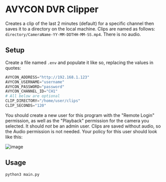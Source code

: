 # AVYCON DVR Clipper

Creates a clip of the last 2 minutes (default) for a specific channel then saves it to a directory on the local machine. Clips are named as follows: ``directory/CameraName-YY-MM-DDTHH-MM-SS.mp4``. There is no audio.

## Setup

Create a file named `.env` and populate it like so, replacing the values in quotes:

```py
AVYCON_ADDRESS="http://192.168.1.123"
AVYCON_USERNAME="username"
AVYCON_PASSWORD="password"
AVYCON_CHANNEL_ID="CH1"
# All below are optional
CLIP_DIRECTORY="/home/user/clips"
CLIP_SECONDS="120"
```

You should create a new user for this program with the "Remote Login" permission, as well as the "Playback" permission for the camera you selected. It should _not_ be an admin user. Clips are saved without audio, so the Audio permission is not needed. Your policy for this user should look like this:

![image](https://github.com/shayypy/avycon-clipper/assets/43248357/efb55ba7-40c8-41c5-a772-62dbe0c04daf)

## Usage

```bash
python3 main.py
```
